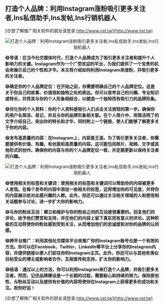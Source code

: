 ## **打造个人品牌：利用Instagram涨粉吸引更多关注者,Ins私信助手,Ins发帖,Ins行销机器人**

[😍想了解推广相关软件的朋友请登录 http://www.vst.tw](http://www.vst.tw)

 <center><img src="https://vst.tw/MP4/tuiguang/png/0.png" alt="打造个人品牌：利用Instagram涨粉吸引更多关注者,Ins私信助手,Ins发帖,Ins行销机器人"></center>

**😄导语：在当今社交媒体时代，打造个人品牌成为了吸引更多关注者和提升个人影响力的关键。Instagram作为一个广受欢迎的平台，为我们提供了一个宝贵的机会来展示自己的个性和才华。本文将介绍如何利用Instagram来涨粉，并吸引更多的关注者。**

**😄确定你的个人品牌定位：在开始之前，你需要明确自己的个人品牌定位。这是关于你自己的故事、价值观和独特之处的表达。你可以思考自己的兴趣、专业知识或特长，并将其与你的个人形象相结合，以塑造一个独特而有吸引力的品牌形象。**

**😄优化你的个人资料：你的个人资料是吸引人们点击关注按钮的第一步。确保你的用户名简洁、易记，并且与你的品牌形象相关联。在个人简介中，用简洁明了的文字介绍自己，突出你的特长和才华，同时附上一个链接，使人们能够了解更多关于你的内容。**

**😄发布高质量的内容：在Instagram上，内容是王道。为了吸引更多关注者，你需要提供有价值、有趣、有创意和高质量的内容。这可能包括照片、视频、文字或其他形式的创作。确保你的内容与你的个人品牌定位一致，并定期更新以保持关注者的兴趣。**

 <center><img src="https://vst.tw/MP4/tuiguang/png/5.png" alt="打造个人品牌：利用Instagram涨粉吸引更多关注者,Ins私信助手,Ins发帖,Ins行销机器人"></center>

**😄使用相关的标签和关键词：使用相关的标签和关键词可以帮助你的内容被更多人发现。在每个发布的内容中添加一些相关的标签，这将增加你的可见度，并将你的内容展示给对此感兴趣的人群。此外，你还可以通过关注相关领域的人和使用相关话题参与讨论，进一步扩大你的影响力。**

**😄与你的粉丝互动：建立和维护与你的粉丝之间的互动是很重要的。回复他们的评论，给予他们赞赏和支持，并在他们的内容上留下真实而有意义的评论。这种积极的互动将使你的粉丝感到受到关注，从而增加他们的忠诚度和对你的品牌的认同感。**

**😄跨平台推广：利用其他社交媒体平台来推广你的Instagram账号也是一个有效的方法。你可以在Facebook、Twitter、LinkedIn等平台上分享你的Instagram内容，并提供链接以便人们前往你的Instagram主页。此外，你还可以与其他有类似目标受众的博主或影响者合作，互相宣传和支持，扩大你的影响力。**

**😄结语：通过以上的方法，你可以利用Instagram来打造个人品牌，并吸引更多关注者。然而，记住品牌建设是一个长期的过程，需要耐心和持续的努力。保持原创性、与粉丝互动以及提供有价值的内容将使你在Instagram上获得更多的成功和关注。祝你好运！**

[😍想了解推广相关软件的朋友请登录 http://www.vst.tw](http://www.vst.tw)



